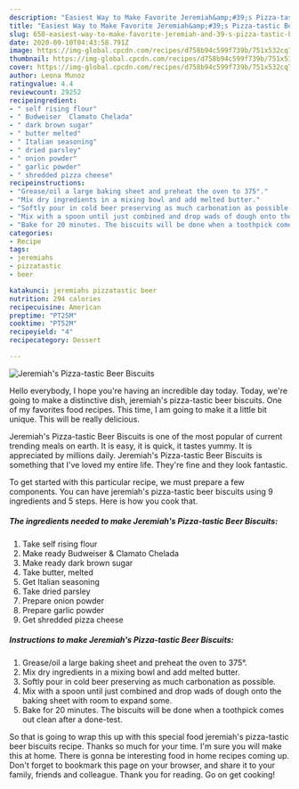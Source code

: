 ```yaml
---
description: "Easiest Way to Make Favorite Jeremiah&amp;#39;s Pizza-tastic Beer Biscuits"
title: "Easiest Way to Make Favorite Jeremiah&amp;#39;s Pizza-tastic Beer Biscuits"
slug: 650-easiest-way-to-make-favorite-jeremiah-and-39-s-pizza-tastic-beer-biscuits
date: 2020-09-10T04:43:58.791Z
image: https://img-global.cpcdn.com/recipes/d758b94c599f739b/751x532cq70/jeremiahs-pizza-tastic-beer-biscuits-recipe-main-photo.jpg
thumbnail: https://img-global.cpcdn.com/recipes/d758b94c599f739b/751x532cq70/jeremiahs-pizza-tastic-beer-biscuits-recipe-main-photo.jpg
cover: https://img-global.cpcdn.com/recipes/d758b94c599f739b/751x532cq70/jeremiahs-pizza-tastic-beer-biscuits-recipe-main-photo.jpg
author: Leona Munoz
ratingvalue: 4.4
reviewcount: 29252
recipeingredient:
- " self rising flour"
- " Budweiser  Clamato Chelada"
- " dark brown sugar"
- " butter melted"
- " Italian seasoning"
- " dried parsley"
- " onion powder"
- " garlic powder"
- " shredded pizza cheese"
recipeinstructions:
- "Grease/oil a large baking sheet and preheat the oven to 375°."
- "Mix dry ingredients in a mixing bowl and add melted butter."
- "Softly pour in cold beer preserving as much carbonation as possible."
- "Mix with a spoon until just combined and drop wads of dough onto the baking sheet with room to expand some."
- "Bake for 20 minutes. The biscuits will be done when a toothpick comes out clean after a done-test."
categories:
- Recipe
tags:
- jeremiahs
- pizzatastic
- beer

katakunci: jeremiahs pizzatastic beer 
nutrition: 294 calories
recipecuisine: American
preptime: "PT25M"
cooktime: "PT52M"
recipeyield: "4"
recipecategory: Dessert

---
```



![Jeremiah&#39;s Pizza-tastic Beer Biscuits](https://img-global.cpcdn.com/recipes/d758b94c599f739b/751x532cq70/jeremiahs-pizza-tastic-beer-biscuits-recipe-main-photo.jpg)

Hello everybody, I hope you're having an incredible day today. Today, we're going to make a distinctive dish, jeremiah&#39;s pizza-tastic beer biscuits. One of my favorites food recipes. This time, I am going to make it a little bit unique. This will be really delicious.

Jeremiah&#39;s Pizza-tastic Beer Biscuits is one of the most popular of current trending meals on earth. It is easy, it is quick, it tastes yummy. It is appreciated by millions daily. Jeremiah&#39;s Pizza-tastic Beer Biscuits is something that I've loved my entire life. They're fine and they look fantastic.




To get started with this particular recipe, we must prepare a few components. You can have jeremiah&#39;s pizza-tastic beer biscuits using 9 ingredients and 5 steps. Here is how you cook that.

<!--inarticleads1-->

##### The ingredients needed to make Jeremiah&#39;s Pizza-tastic Beer Biscuits:

1. Take  self rising flour
1. Make ready  Budweiser &amp; Clamato Chelada
1. Make ready  dark brown sugar
1. Take  butter, melted
1. Get  Italian seasoning
1. Take  dried parsley
1. Prepare  onion powder
1. Prepare  garlic powder
1. Get  shredded pizza cheese




<!--inarticleads2-->

##### Instructions to make Jeremiah&#39;s Pizza-tastic Beer Biscuits:

1. Grease/oil a large baking sheet and preheat the oven to 375°.
1. Mix dry ingredients in a mixing bowl and add melted butter.
1. Softly pour in cold beer preserving as much carbonation as possible.
1. Mix with a spoon until just combined and drop wads of dough onto the baking sheet with room to expand some.
1. Bake for 20 minutes. The biscuits will be done when a toothpick comes out clean after a done-test.




So that is going to wrap this up with this special food jeremiah&#39;s pizza-tastic beer biscuits recipe. Thanks so much for your time. I'm sure you will make this at home. There is gonna be interesting food in home recipes coming up. Don't forget to bookmark this page on your browser, and share it to your family, friends and colleague. Thank you for reading. Go on get cooking!

